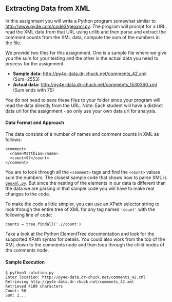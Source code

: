 ## Extracting Data from XML

In this assignment you will write a Python program somewhat similar to http://www.py4e.com/code3/geoxml.py.
The program will prompt for a URL, read the XML data from that URL using urllib and then parse and extract the comment counts from the XML data, compute the sum of the numbers in the file.

We provide two files for this assignment. One is a sample file where we give you the sum for your testing and the other is the actual data you need to process for the assignment.

- **Sample data:** http://py4e-data.dr-chuck.net/comments_42.xml (Sum=2553)
- **Actual data:** http://py4e-data.dr-chuck.net/comments_1530360.xml (Sum ends with 75)   

You do not need to save these files to your folder since your program will read the data directly from the URL. Note: Each student will have a distinct data url for the assignment - so only use your own data url for analysis.

#### Data Format and Approach
The data consists of a number of names and comment counts in XML as follows:
~~~
<comment>
  <name>Matthias</name>
  <count>97</count>
</comment>
~~~
You are to look through all the `<comment>` tags and find the `<count>` values sum the numbers. The closest sample code that shows how to parse XML is [`geoxml.py`](https://www.py4e.com/code3/geoxml.py?PHPSESSID=b2e9771d18e1987364de6d0bbdea647e).
But since the nesting of the elements in our data is different than the data we are parsing in that sample code you will have to make real changes to the code.

To make the code a little simpler, you can use an XPath selector string to look through the entire tree of XML for any tag named `'count'` with the following line of code:
```
counts = tree.findall('.//count')
```
Take a look at the Python ElementTree documentation and look for the supported XPath syntax for details. You could also work from the top of the XML down to the comments node and then loop through the child nodes of the comments node.

#### Sample Execution
~~~
$ python3 solution.py
Enter location: http://py4e-data.dr-chuck.net/comments_42.xml
Retrieving http://py4e-data.dr-chuck.net/comments_42.xml
Retrieved 4189 characters
Count: 50
Sum: 2...
~~~